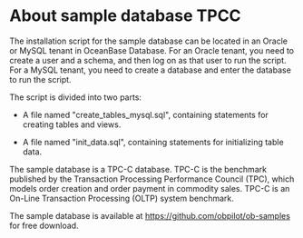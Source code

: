 About sample database TPCC 
===============================================



The installation script for the sample database can be located in an Oracle or MySQL tenant in OceanBase Database. For an Oracle tenant, you need to create a user and a schema, and then log on as that user to run the script. For a MySQL tenant, you need to create a database and enter the database to run the script. 

The script is divided into two parts:

* A file named "create_tables_mysql.sql", containing statements for creating tables and views. 

* A file named "init_data.sql", containing statements for initializing table data. 




The sample database is a TPC-C database. TPC-C is the benchmark published by the Transaction Processing Performance Council (TPC), which models order creation and order payment in commodity sales. TPC-C is an On-Line Transaction Processing (OLTP) system benchmark. 

The sample database is available at https://github.com/obpilot/ob-samples for free download.
